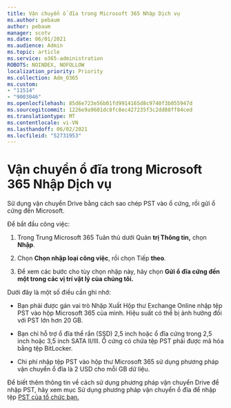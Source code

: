 ```yaml
---
title: Vận chuyển ổ đĩa trong Microsoft 365 Nhập Dịch vụ
ms.author: pebaum
author: pebaum
manager: scotv
ms.date: 06/01/2021
ms.audience: Admin
ms.topic: article
ms.service: o365-administration
ROBOTS: NOINDEX, NOFOLLOW
localization_priority: Priority
ms.collection: Adm_O365
ms.custom:
- "11514"
- "9003046"
ms.openlocfilehash: 85d6e723e56b01fd9914165d8c9740f3b055947d
ms.sourcegitcommit: 1226e9a9601dc8fc8ec427235f3c2dd88ff84ced
ms.translationtype: MT
ms.contentlocale: vi-VN
ms.lasthandoff: 06/02/2021
ms.locfileid: "52731953"
---
```

# <a name="drive-shipping-in-the-microsoft-365-import-service"></a>Vận chuyển ổ đĩa trong Microsoft 365 Nhập Dịch vụ

Sử dụng vận chuyển Drive bằng cách sao chép PST vào ổ cứng, rồi gửi ổ cứng đến Microsoft.

Để bắt đầu công việc:

1. Trong Trung Microsoft 365 Tuân thủ dưới Quản **trị Thông tin,** chọn **Nhập**.

1. Chọn **Chọn nhập loại công việc**, rồi chọn Tiếp **theo**.

1. Để xem các bước cho tùy chọn nhập này, hãy chọn **Gửi ổ đĩa cứng đến một trong các vị trí vật lý của chúng tôi.**

Dưới đây là một số điều cần ghi nhớ:

- Bạn phải được gán vai trò Nhập Xuất Hộp thư Exchange Online nhập tệp PST vào hộp Microsoft 365 của mình.
Hiệu suất có thể bị ảnh hưởng đối với PST lớn hơn 20 GB.

- Bạn chỉ hỗ trợ ổ đĩa thể rắn (SSD) 2,5 inch hoặc ổ đĩa cứng trong 2,5 inch hoặc 3,5 inch SATA II/III.
Ổ cứng có chứa tệp PST phải được mã hóa bằng tệp BitLocker.

- Chi phí nhập tệp PST vào hộp thư Microsoft 365 sử dụng phương pháp vận chuyển ổ đĩa là 2 USD cho mỗi GB dữ liệu.

Để biết thêm thông tin về cách sử dụng phương pháp vận chuyển Drive để nhập PST, hãy xem mục Sử dụng phương pháp vận chuyển ổ đĩa để nhập tệp [PST của tổ chức bạn.](/microsoft-365/compliance/use-drive-shipping-to-import-pst-files-to-office-365)